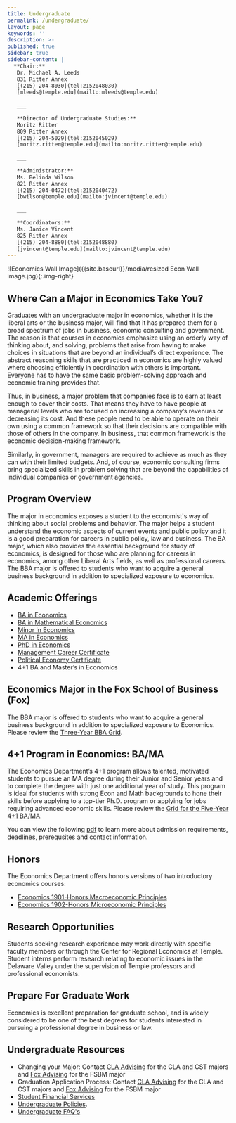```yaml
---
title: Undergraduate
permalink: /undergraduate/
layout: page
keywords: ''
description: >-
published: true
sidebar: true
sidebar-content: |
  **Chair:**  
   Dr. Michael A. Leeds  
   831 Ritter Annex  
   [(215) 204-8030](tel:2152048030)  
   [mleeds@temple.edu](mailto:mleeds@temple.edu)  
   
   ___
   
   **Director of Undergraduate Studies:**  
   Moritz Ritter    
   809 Ritter Annex   
   [(215) 204-5029](tel:2152045029)    
   [moritz.ritter@temple.edu](mailto:moritz.ritter@temple.edu)   
   
   ___
   
   **Administrator:**  
   Ms. Belinda Wilson    
   821 Ritter Annex    
   [(215) 204-0472](tel:2152040472)    
   [bwilson@temple.edu](mailto:jvincent@temple.edu)    
   
   ___

   **Coordinators:**  
   Ms. Janice Vincent    
   825 Ritter Annex    
   [(215) 204-8880](tel:2152048880)    
   [jvincent@temple.edu](mailto:jvincent@temple.edu)
---
```

![Economics Wall Image]({{site.baseurl}}/media/resized Econ Wall image.jpg){:.img-right}
## Where Can a Major in Economics Take You? 
Graduates with an undergraduate major in economics, whether it is the liberal arts or the business major, will find that it has prepared them for a broad spectrum of jobs in business, economic consulting and government. The reason is that courses in economics emphasize using an orderly way of thinking about, and solving, problems that arise from having to make choices in situations that are beyond an individual’s direct experience. The abstract reasoning skills that are practiced in economics are highly valued where choosing efficiently in coordination with others is important. Everyone has to have the same basic problem-solving approach and economic training provides that.

Thus, in business, a major problem that companies face is to earn at least enough to cover their costs. That means they have to have people at managerial levels who are focused on increasing a company’s revenues or decreasing its cost. And these people need to be able to operate on their own using a common framework so that their decisions are compatible with those of others in the company. In business, that common framework is the economic decision-making framework.

Similarly, in government, managers are required to achieve as much as they can with their limited budgets. And, of course, economic consulting firms bring specialized skills in problem solving that are beyond the capabilities of individual companies or government agencies.

## Program Overview
The major in economics exposes a student to the economist's way of thinking about social problems and behavior. The major helps a student understand the economic aspects of current events and public policy and it is a good preparation for careers in public policy, law and business. The BA major, which also provides the essential background for study of economics, is designed for those who are planning for careers in economics, among other Liberal Arts fields, as well as professional careers. The BBA major is offered to students who want to acquire a general business background in addition to specialized exposure to economics.

## Academic Offerings

 - [BA in Economics](http://bulletin.temple.edu/undergraduate/liberal-arts/economics/ba-economics/)
 - [BA in Mathematical Economics](http://bulletin.temple.edu/undergraduate/liberal-arts/economics/ba-mathematical-economics/)
 - [Minor in Economics](http://bulletin.temple.edu/undergraduate/liberal-arts/economics/minor-economics/)
 - [MA in Economics](http://bulletin.temple.edu/graduate/scd/cla/economics-ma/)
 - [PhD in Economics](http://bulletin.temple.edu/graduate/scd/cla/economics-phd/)
 - [Management Career Certificate](http://bulletin.temple.edu/undergraduate/liberal-arts/economics/management-career-certificate/)
 - [Political Economy Certificate](http://bulletin.temple.edu/undergraduate/liberal-arts/economics/certificate-political-economy/)
 - 4+1 BA and Master’s in Economics
 
## Economics Major in the Fox School of Business (Fox)
The BBA major is offered to students who want to acquire a general business background in addition to specialized exposure to Economics. Please review the [Three-Year BBA Grid](https://liberalarts.temple.edu/sites/liberalarts/files/3yearBBAinEconomics.pdf).

## 4+1 Program in Economics: BA/MA
The Economics Department’s 4+1 program allows talented, motivated students to pursue an MA degree during their Junior and Senior years and to complete the degree with just one additional year of study. This program is ideal for students with strong Econ and Math backgrounds to hone their skills before applying to a top-tier Ph.D. program or applying for jobs requiring advanced economic skills. Please review the [Grid for the Five-Year 4+1 BA/MA](https://liberalarts.temple.edu/sites/liberalarts/files/Economics_BA_and_MA_41_Program-Annette.pdf). 

You can view the following [pdf](https://liberalarts.temple.edu/sites/liberalarts/files/Economics%204%2B1%20BA%3AMA%20Requirements.pdf) to learn more about admission requirements, deadlines, prerequsites and contact information.

## Honors
The Economics Department offers honors versions of two introductory economics courses:
- [Economics 1901-Honors Macroeconomic Principles](http://bulletin.temple.edu/search/?P=ECON%201901)
- [Economics 1902-Honors Microeconomic Principles](http://bulletin.temple.edu/search/?P=ECON%201902)

## Research Opportunities
Students seeking research experience may work directly  with specific faculty members or through the Center for  Regional Economics at Temple. Student interns perform research relating to economic issues in the Delaware Valley under the supervision of Temple professors and professional economists.

## Prepare For Graduate Work
Economics is excellent preparation for graduate school, and is widely considered to be one of the best degrees for students interested in pursuing a professional degree in business or law. 

## Undergraduate Resources
- Changing your Major: Contact [CLA Advising](http://www.cla.temple.edu/advising/) for the CLA and CST majors and [Fox Advising](http://www.fox.temple.edu/cms_academics/dept/advising/) for the FSBM major
- Graduation Application Process: Contact [CLA Advising](http://www.cla.temple.edu/advising/) for the CLA and CST majors and [Fox Advising](http://www.fox.temple.edu/cms_academics/dept/advising/) for the FSBM major
- [Student Financial Services](http://www.temple.edu/sfs/)
- [Undergraduate Policies](http://bulletin.temple.edu/undergraduate/academic-policies/).
- [Undergraduate FAQ's](https://liberalarts.temple.edu/sites/liberalarts/files/Economics%20Undergraduate%20FAQ%27s.pdf)
